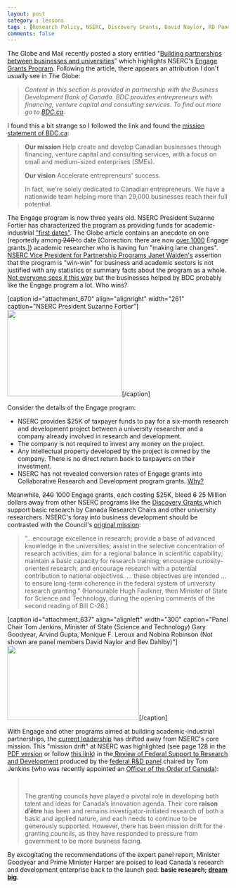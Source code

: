 ```yaml
---
layout: post
category : lessons
tags : [Research Policy, NSERC, Discovery Grants, David Naylor, RD Panel]
comments: false
---
```


<!-- -->

The Globe and Mail recently posted a story entitled "<a href="http://www.theglobeandmail.com/report-on-business/small-business/sb-tools/sb-how-to/expand-your-sales/building-partnerships-between-business-and-universities/article2221568/">Building partnerships between businesses and universities</a>" which highlights NSERC's <a href="http://www.nserc-crsng.gc.ca/Professors-Professeurs/RPP-PP/Engage-Engagement_eng.asp">Engage Grants Program</a>. 
Following the article, there appears an attribution I don't usually see in The Globe:
<blockquote><em>Content  in this section is provided in partnership with the Business Development Bank of Canada. 
BDC provides entrepreneurs with financing, venture capital and consulting services. 
To find out more go to <a href="http://www.bdc.ca/EN/Pages/home.aspx">BDC.ca</a>. </em></blockquote>
I found this a bit strange so I followed the link and found the <a href="http://www.bdc.ca/EN/about/overview/Pages/overview1.aspx">mission statement of BDC.ca</a>:
<blockquote><strong>Our mission</strong>
Help  create and develop Canadian  businesses through financing, venture  capital and consulting services,  with a focus on small and medium-sized  enterprises (SMEs).

<strong>Our vision</strong>
Accelerate entrepreneurs' success.

In fact, we're solely dedicated to Canadian entrepreneurs. We have a   nationwide team helping more than 29,000 businesses reach their full potential.</blockquote>
The Engage program is now three years old. 
NSERC President Suzanne Fortier has characterized the program as providing funds for academic-industrial <a href="http://www.hilltimes.com/opinion-piece/policy-briefing/2011/10/03/innovation-is-a-highly-competitive-race/28351">"first dates"</a>. 
The Globe article contains an anecdote on one (reportedly among<del> 240 </del>to date [Correction: there are now <a href="http://www.marketwatch.com/story/dartmouth-company-taps-into-university-expertise-to-develop-a-full-scale-simulator-for-seaplane-safety-2011-12-12">over 1000</a> Engage grants.]) academic researcher who  is having fun "making lane changes". 
<a href="http://www.nserc-crsng.gc.ca/NSERC-CRSNG/ExecutiveTeam-EquipeDirection_eng.asp">NSERC Vice President for Partnership Programs Janet  Walden's</a> assertion that the program is "win-win" for business and academic sectors  is not justified with any statistics or summary facts about the program  as a whole. <a href="http://nghoussoub.com/2011/11/07/the-market-for-free-money-is-infinite/">Not everyone sees it this way</a> but the businesses helped by BDC probably like the Engage program a lot. Who wins?

[caption id="attachment_670" align="alignright" width="261" caption="NSERC President Suzanne Fortier"]<a rel="attachment wp-att-670" href="http://blog.math.toronto.edu/colliand/2012/01/03/636/fortier_small/"><img class="size-full wp-image-670" src="http://blog.math.toronto.edu/colliand/files/2012/01/Fortier_small.jpg" alt="" width="261" height="196" /></a>[/caption]

Consider the details of the Engage program:
<ul>
	<li>NSERC provides $25K of taxpayer funds to pay for a six-month research  and development project between a university researcher and a company  already involved in research and development.</li>
	<li>The company is not required to invest any money on the project.</li>
	<li>Any intellectual property developed by the project is owned by  the company. There is no direct return back to taxpayers on their  investment.</li>
	<li>NSERC has not revealed conversion rates of Engage grants into Collaborative Research and Development program grants. <a href="http://nghoussoub.com/2011/12/06/is-nsercs-matchmaking-effort-leading-to-too-many-free-one-night-stands/">Why?</a></li>
</ul>

Meanwhile,  <del>240</del> 1000 Engage grants, each costing $25K, bleed <del>6</del> 25 Million dollars away from  other NSERC programs like the <a href="http://www.nserc-crsng.gc.ca/professors-professeurs/grants-subs/dgigp-psigp_eng.asp">Discovery Grants </a>which support basic  research by Canada Research Chairs and other university researchers. NSERC's foray into business development should be contrasted with the Council's <a href="http://www.nserc-crsng.gc.ca/NSERC-CRSNG/History-Historique/chronicle-chronique_eng.asp">original mission</a>:
<blockquote>"...encourage excellence in research; provide a base of  advanced knowledge in the universities; assist in the selective  concentration of research activities; aim for a regional balance in  scientific capability; maintain a basic capacity for research training;  encourage curiosity-oriented research; and encourage research with a  potential contribution to national objectives. ... these objectives are  intended ... to ensure long-term coherence in the federal system of  university research granting." (Honourable Hugh Faulkner, then Minister  of State for Science and Technology, during the opening comments of the  second reading of Bill C-26.)</blockquote>
[caption id="attachment_637" align="alignleft" width="300" caption="Panel Chair Tom Jenkins, Minister of State (Science and Technology) Gary Goodyear, Arvind Gupta, Monique F. Leroux and Nobina Robinson (Not shown are panel members David Naylor and Bev Dahlby)"]<a rel="attachment wp-att-637" href="http://blog.math.toronto.edu/colliand/2012/01/03/636/minister/"><img class="size-medium wp-image-637" src="http://blog.math.toronto.edu/colliand/files/2012/01/minister-300x169.jpg" alt="" width="300" height="169" /></a>[/caption]

With Engage and other programs aimed at building academic-industrial  partnerships, the <a href="http://www.nserc-crsng.gc.ca/NSERC-CRSNG/ExecutiveTeam-EquipeDirection_eng.asp">current leadership</a> has drifted away from NSERC's core mission. This "mission drift" at NSERC was highlighted (see page 128 in the <a href="http://rd-review.ca/eic/site/033.nsf/vwapj/R-D_InnovationCanada_Final-eng.pdf/$FILE/R-D_InnovationCanada_Final-eng.pdf">PDF version</a> or follow <a href="http://rd-review.ca/eic/site/033.nsf/eng/00304.html#red6">this link</a>) in the<a href="http://rd-review.ca/eic/site/033.nsf/eng/h_00287.html"> Review of Federal Support to Research and Development</a> produced by the <a href="http://rd-review.ca/eic/site/033.nsf/eng/h_00010.html">federal R&amp;D panel</a> chaired by Tom Jenkins (who was recently appointed an <a href="http://www.gg.ca/document.aspx?id=14390">Officer of the Order of Canada</a>):
<blockquote>&nbsp;

The granting councils have played a pivotal role in developing both talent and ideas for Canada’s innovation agenda. Their core <strong>raison d’être</strong> has been and remains investigator-initiated research of both a basic and applied nature, and each needs to continue to be generously supported. However, there has been mission drift for the granting councils, as they have responded to pressure from government to be more business facing.</blockquote>
By excogitating the recommendations of the expert panel report, Minister Goodyear and Prime Minister Harper are poised to lead Canada's research and development enterprise back to the launch pad: <strong>basic research; <a href="http://blog.math.toronto.edu/colliand/2011/11/26/556/">dream big</a>.</strong>

&nbsp;